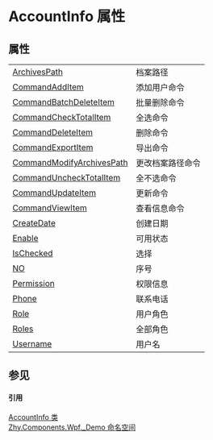 # AccountInfo 属性




## 属性
<table>
<tr>
<td><a href="P_Zhy_Components_Wpf__Demo_AccountInfo_ArchivesPath.md">ArchivesPath</a></td>
<td>档案路径</td></tr>
<tr>
<td><a href="P_Zhy_Components_Wpf__Demo_AccountInfo_CommandAddItem.md">CommandAddItem</a></td>
<td>添加用户命令</td></tr>
<tr>
<td><a href="P_Zhy_Components_Wpf__Demo_AccountInfo_CommandBatchDeleteItem.md">CommandBatchDeleteItem</a></td>
<td>批量删除命令</td></tr>
<tr>
<td><a href="P_Zhy_Components_Wpf__Demo_AccountInfo_CommandCheckTotalItem.md">CommandCheckTotalItem</a></td>
<td>全选命令</td></tr>
<tr>
<td><a href="P_Zhy_Components_Wpf__Demo_AccountInfo_CommandDeleteItem.md">CommandDeleteItem</a></td>
<td>删除命令</td></tr>
<tr>
<td><a href="P_Zhy_Components_Wpf__Demo_AccountInfo_CommandExportItem.md">CommandExportItem</a></td>
<td>导出命令</td></tr>
<tr>
<td><a href="P_Zhy_Components_Wpf__Demo_AccountInfo_CommandModifyArchivesPath.md">CommandModifyArchivesPath</a></td>
<td>更改档案路径命令</td></tr>
<tr>
<td><a href="P_Zhy_Components_Wpf__Demo_AccountInfo_CommandUncheckTotalItem.md">CommandUncheckTotalItem</a></td>
<td>全不选命令</td></tr>
<tr>
<td><a href="P_Zhy_Components_Wpf__Demo_AccountInfo_CommandUpdateItem.md">CommandUpdateItem</a></td>
<td>更新命令</td></tr>
<tr>
<td><a href="P_Zhy_Components_Wpf__Demo_AccountInfo_CommandViewItem.md">CommandViewItem</a></td>
<td>查看信息命令</td></tr>
<tr>
<td><a href="P_Zhy_Components_Wpf__Demo_AccountInfo_CreateDate.md">CreateDate</a></td>
<td>创建日期</td></tr>
<tr>
<td><a href="P_Zhy_Components_Wpf__Demo_AccountInfo_Enable.md">Enable</a></td>
<td>可用状态</td></tr>
<tr>
<td><a href="P_Zhy_Components_Wpf__Demo_AccountInfo_IsChecked.md">IsChecked</a></td>
<td>选择</td></tr>
<tr>
<td><a href="P_Zhy_Components_Wpf__Demo_AccountInfo_NO.md">NO</a></td>
<td>序号</td></tr>
<tr>
<td><a href="P_Zhy_Components_Wpf__Demo_AccountInfo_Permission.md">Permission</a></td>
<td>权限信息</td></tr>
<tr>
<td><a href="P_Zhy_Components_Wpf__Demo_AccountInfo_Phone.md">Phone</a></td>
<td>联系电话</td></tr>
<tr>
<td><a href="P_Zhy_Components_Wpf__Demo_AccountInfo_Role.md">Role</a></td>
<td>用户角色</td></tr>
<tr>
<td><a href="P_Zhy_Components_Wpf__Demo_AccountInfo_Roles.md">Roles</a></td>
<td>全部角色</td></tr>
<tr>
<td><a href="P_Zhy_Components_Wpf__Demo_AccountInfo_Username.md">Username</a></td>
<td>用户名</td></tr>
</table>

## 参见


#### 引用
<a href="T_Zhy_Components_Wpf__Demo_AccountInfo.md">AccountInfo 类</a>  
<a href="N_Zhy_Components_Wpf__Demo.md">Zhy.Components.Wpf._Demo 命名空间</a>  
